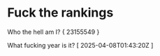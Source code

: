 # Fuck the rankings

Who the hell am I?
{ 23155549 }

What fucking year is it?
[ 2025-04-08T01:43:20Z ]
